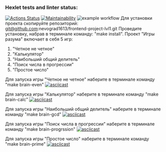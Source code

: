 ### Hexlet tests and linter status:
[![Actions Status](https://github.com/nevograd1613/frontend-project-lvl1/workflows/hexlet-check/badge.svg)](https://github.com/nevograd1613/frontend-project-lvl1/actions)
[![Maintainability](https://api.codeclimate.com/v1/badges/a99a88d28ad37a79dbf6/maintainability)](https://codeclimate.com/github/codeclimate/codeclimate/maintainability)
![example workflow](https://github.com/nevograd1613/frontend-project-lvl1/actions/workflows/github-actions-demo.yml/badge.svg)
Для установки проекта скопируйте репозиторий: git@github.com:nevograd1613/frontend-project-lvl1.git
Проведите установку, набрав в терминале команду: "make install".
Проект "Игры разума" включает в себя 5 игр:
1. "Четное не четное"
2. "Калькулятор"
3. "Наибольший общий делитель"
4. "Поиск числа в прогрессии"
5. "Простое число"


Для запуска игры "Четное не четное" наберите в терминале команду "make brain-even"
[![asciicast](https://asciinema.org/a/vTIEc9cmPoeRV4NRwFg0jZIUw.svg)](https://asciinema.org/a/vTIEc9cmPoeRV4NRwFg0jZIUw)


Для запуска игры "Калькулятор" наберите в терминале команду "make brain-calc"
[![asciicast](https://asciinema.org/a/V0POBI3wjQPaCFzxD1O6LOw1n.svg)](https://asciinema.org/a/V0POBI3wjQPaCFzxD1O6LOw1n)

Для запуска игры "Наибольший общий делитель" наберите в терминале команду "make brain-gcd"
[![asciicast](https://asciinema.org/a/vZmEujUh1uWnLwJmeTe2ad2lR.svg)](https://asciinema.org/a/vZmEujUh1uWnLwJmeTe2ad2lR)

Для запуска игры "Поиск числа в прогрессии" наберите в терминале команду "make brain-progrssion"
[![asciicast](https://asciinema.org/a/mtQzUOtDgt6Cpgtqpiq24Bgma.svg)](https://asciinema.org/a/mtQzUOtDgt6Cpgtqpiq24Bgma)

Для запуска игры "Простое число" наберите в терминале команду "make brain-prime"
[![asciicast](https://asciinema.org/a/m7McvciVnYnhvvAKlS4kEe2Nv.svg)](https://asciinema.org/a/m7McvciVnYnhvvAKlS4kEe2Nv)
